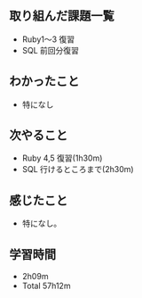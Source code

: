 ## 取り組んだ課題一覧
- Ruby1〜3 復習
- SQL 前回分復習
## わかったこと
- 特になし
## 次やること
- Ruby 4,5 復習(1h30m)
- SQL 行けるところまで(2h30m)
## 感じたこと
- 特になし。
## 学習時間
- 2h09m
- Total 57h12m
